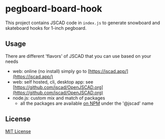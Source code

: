 # pegboard-board-hook

This project contains JSCAD code in `index.js` to generate snowboard and skateboard hooks for 1-inch pegboard.

## Usage

There are different 'flavors' of JSCAD that you can use based on your needs
- web: online (no install) simply go to [https://jscad.app/](https://jscad.app/)
- web: self hosted, cli, desktop app: see [https://github.com/jscad/OpenJSCAD.org](https://github.com/jscad/OpenJSCAD.org)
- node.js: custom mix and match of packages
  * all the packages are available [on NPM](https://www.npmjs.com/search?q=%40jscad) under the '@jscad' name

## License

[MIT License](./LICENSE)
